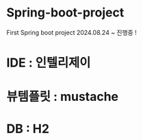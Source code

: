 # Spring-boot-project
First Spring boot project 
2024.08.24 ~ 진행중 ! 

# IDE : 인텔리제이 
# 뷰템플릿 : mustache
# DB : H2

